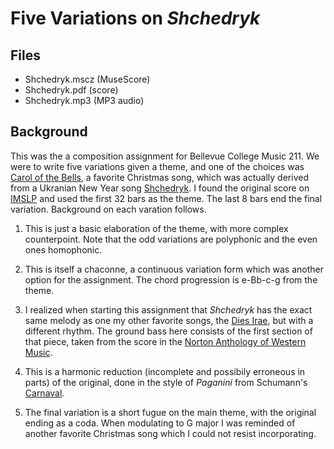 # Five Variations on *Shchedryk*

## Files

* Shchedryk.mscz (MuseScore)
* Shchedryk.pdf (score)
* Shchedryk.mp3 (MP3 audio)

## Background

This was the a composition assignment for Bellevue College Music
211. We were to write five variations given a theme, and one of the
choices was [Carol of the
Bells](https://en.wikipedia.org/wiki/Carol_of_the_Bells), a favorite
Christmas song, which was actually derived from a Ukranian New Year
song [Shchedryk](https://en.wikipedia.org/wiki/Shchedryk_(song)). I
found the original score on
[IMSLP](https://imslp.org/wiki/File:PMLP308563-Leontovych-Shchedryk.pdf)
and used the first 32 bars as the theme. The last 8 bars end the final
variation. Background on each varation follows.

1. This is just a basic elaboration of the theme, with more complex
counterpoint. Note that the odd variations are polyphonic and the even
ones homophonic.

2. This is itself a chaconne, a continuous variation form which was
another option for the assignment. The chord progression is e-Bb-c-g
from the theme.

3. I realized when starting this assignment that *Shchedryk* has the
exact same melody as one my other favorite songs, the [Dies
Irae](https://en.wikipedia.org/wiki/Dies_irae), but with a different
rhythm. The ground bass here consists of the first section of that piece,
taken from the score in the [Norton Anthology of Western
Music](https://wwnorton.com/books/9780393656411).

4. This is a harmonic reduction (incomplete and possibily erroneous in
parts) of the original, done in the style of *Paganini* from
Schumann's [Carnaval](https://en.wikipedia.org/wiki/Carnaval_(Schumann)).

5. The final variation is a short fugue on the main theme, with the
original ending as a coda. When modulating to G major I was reminded
of another favorite Christmas song which I could not resist
incorporating.
